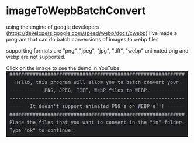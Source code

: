 # imageToWepbBatchConvert
using the engine of google developers (https://developers.google.com/speed/webp/docs/cwebp) I've made a program that can do batch conversions of images to webp files

supporting formats are "png", "jpeg", "jpg", "tiff", "webp"
animated png and webp are not supported.


Click on the image to see the demo in YouTube:
<br>
[![DEMO](webpbatchconvert.png)](https://youtu.be/Tt3T_vvO8io)
